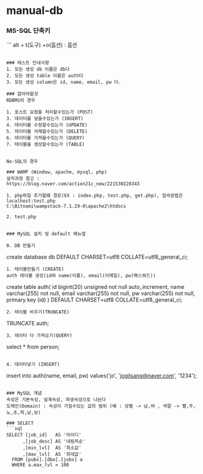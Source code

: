 # manual-db

### MS-SQL 단축키
``'
alt + t(도구) +o(옵션) : 옵션 
```

### 테스트 안내사항
1. 모든 생성 db 이름은 db다  
2. 모든 생성 table 이름은 auth다  
3. 모든 생성 column은 id, name, email, pw 다.  

### 알아야할것
RDBMS의 경우

1. 포스트 요청을 처리할수있는가 (POST)
3. 데이터를 넣을수있는가 (INSERT)
4. 데이터를 수정할수있는가 (UPDATE)
5. 데이터를 삭제할수있는가 (DELETE)
6. 데이터를 가져올수잇는가 (QUERY)
7. 테이블을 생성할수있는가 (TABLE)


No-SQL의 경우

### WAMP (Window, apache, mysql, php)  
설치과정 참고 :  
https://blog.naver.com/action21c_new/221530228343  

1. php파일 추가할떄 경로(EX : index.php, test.php, get.php), 접속방법은 localhost:test.php  
C:\Bitnami\wampstack-7.1.29-0\apache2\htdocs  

2. test.php
```
<?php
    phpinfo();
?>
```

### MySQL 설치 및 default 메뉴얼

0. DB 만들기
```
create database db DEFAULT CHARSET=utf8 COLLATE=utf8_general_ci;
```
1. 테이블만들기 (CREATE)
auth 테이블 생성(id와 name(이름), email(이메일), pw(패스워드))
```
create table auth(
     id bigint(20) unsigned not null auto_increment,
     name varchar(255) not null,
     email varchar(255) not null,
     pw varchar(255) not null,
     primary key (id)
)  DEFAULT CHARSET=utf8 COLLATE=utf8_general_ci;
```
2. 테이블 비우기(TRUNCATE)
```
TRUNCATE auth;
```
3. 데이터 다 가져오기(QUERY)
```
select * from person;
```

4. 데이터넣기 (INSERT)
```
insert into auth(name, email, pw) values('jo', 'jogilsang@naver.com', '1234');
```

### MySQL 개념
속성은 기본속성, 설계속성, 파생속성으로 나뉜다
도메인(Domain) : 속성이 가질수있는 값의 범위 (예 : 성별 -> 남,여 , 색깔 -> 빨,주,노,초,파,남,보)

### SELECT
```sql
SELECT [job_id]   AS '아이디'
      ,[job_desc] AS '내림차순'
      ,[min_lvl]  AS '최소값'
      ,[max_lvl]  AS '최대값'
  FROM [pubs].[dbo].[jobs] a
  WHERE a.max_lvl = 100
```
